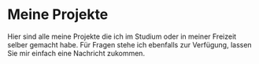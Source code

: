 # Meine Projekte

Hier sind alle meine Projekte die ich im Studium oder in meiner Freizeit selber gemacht habe.
Für Fragen stehe ich ebenfalls zur Verfügung, lassen Sie mir einfach eine Nachricht zukommen.
